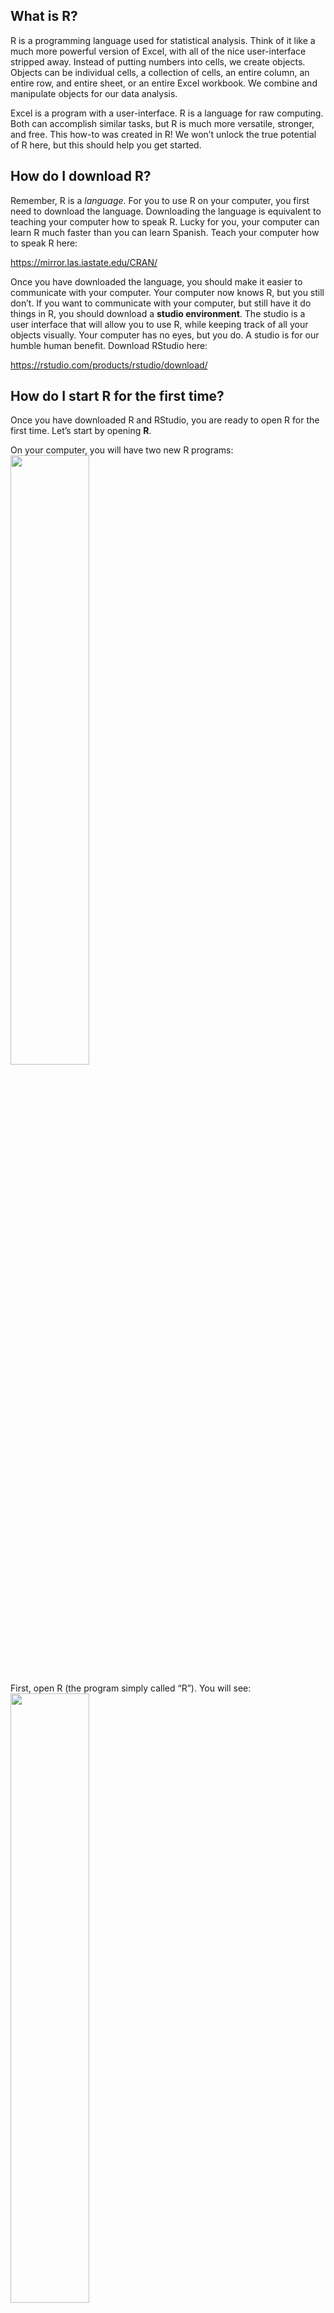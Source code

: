 What is R?
----------

R is a programming language used for statistical analysis. Think of it
like a much more powerful version of Excel, with all of the nice
user-interface stripped away. Instead of putting numbers into cells, we
create objects. Objects can be individual cells, a collection of cells,
an entire column, an entire row, and entire sheet, or an entire Excel
workbook. We combine and manipulate objects for our data analysis.

Excel is a program with a user-interface. R is a language for raw
computing. Both can accomplish similar tasks, but R is much more
versatile, stronger, and free. This how-to was created in R! We won’t
unlock the true potential of R here, but this should help you get
started.

How do I download R?
--------------------

Remember, R is a *language*. For you to use R on your computer, you
first need to download the language. Downloading the language is
equivalent to teaching your computer how to speak R. Lucky for you, your
computer can learn R much faster than you can learn Spanish. Teach your
computer how to speak R here:

<a href="https://mirror.las.iastate.edu/CRAN/" class="uri">https://mirror.las.iastate.edu/CRAN/</a>

Once you have downloaded the language, you should make it easier to
communicate with your computer. Your computer now knows R, but you still
don’t. If you want to communicate with your computer, but still have it
do things in R, you should download a **studio environment**. The studio
is a user interface that will allow you to use R, while keeping track of
all your objects visually. Your computer has no eyes, but you do. A
studio is for our humble human benefit. Download RStudio here:

<a href="https://rstudio.com/products/rstudio/download/" class="uri">https://rstudio.com/products/rstudio/download/</a>

How do I start R for the first time?
------------------------------------

Once you have downloaded R and RStudio, you are ready to open R for the
first time. Let’s start by opening **R**.

On your computer, you will have two new R programs:
<img src="/Users/michaelblack/Documents/michael-black.github.io/assets/rlogos.png" id="id" class="class" style="width:50.0%;height:50.0%" />

First, open R (the program simply called “R”). You will see:
<img src="/Users/michaelblack/Documents/michael-black.github.io/assets/rconsole.png" id="id" class="class" style="width:50.0%;height:50.0%" />

This is the **console**: a window where you type commands, and the
computer responds. Try typing the following into the console, then hit
enter:

    2 + 2

As you can see, R will recognize that you are asking what “2+2” equals,
and will provide the output: 4. Try a few other simple math problems.
Now close the **R** program and don’t ever open it again.

The console is great, but as you progress, you’ll want to save some of
your commands so you don’t have to re-type them every time. A list of
commands is called a **script**. Sometimes you’ll want to produce a
table or a graph or a regression, but not have a new window pop up with
the output. Sometimes you may want to glance at the contents of your
current working directory and see all the datasets you have available,
or the list of variables you have created. In **R**, these objects are
invisible until you explicitly ask R to show you. For that reason, we
are going to use **RStudio**, where all of the above is visible at once.
Now, open the **RStudio** program. You should see the following (without
the red numbers):
<img src="/Users/michaelblack/Documents/michael-black.github.io/assets/rstud.png" id="id" class="class" style="width:90.0%;height:90.0%" />

The **RStudio** environment is split into four panes, labelled in the
image above. Let’s explore each:

-   **1**: This is the script editor. If you want to write a series of
    commands, and you want those commands to run immediately after each
    other automatically, you’ll need to write a script. When we begin
    writing code, we will use this pane. Scripts are the cornerstone of
    replicating your work, and replication is paramount in good research
    and data science.

-   **2**: This is where you will be able to see all of the variables,
    data frames (the R word for data sets), lists, and any other objects
    that you have created. If you create it, it will show up here.

-   **3**: This is the console! It is the same thing that you saw when
    you opened the basic R program. Here, we just keep it in a single
    pane. Think of it as the actual place where you and your computer
    talk in R. You write a script, but then it is run in the console.
    You can also write commands directly in the console. You’ll also see
    some results in the console, though plots are shown in pane 4.

-   **4**: This is where you will see any plots you create, and where
    you’ll find help files. You can also look at the contents of your
    working directory and the packages that you currently have
    downloaded.

Basic R Syntax
--------------

Open **RStudio**. You should see the 4-pane setup from above. To
establish good habits early, we are going to work in the script editor
(pane 1). Working in the console gives you immediate results, but saving
the history of your commands in a single document –a **script**– is very
useful if you ever need to “de-bug” your commands. Because we are
working in the script editor, once you type a line of code (a command)
and hit enter, nothing happens. In script mode, your computer is
ignoring you until you are done writing commands. To wake up your
computer and tell it to run the commands, you need to highlight the
commands you want to evaluate, and hit “Run”. You can either click the
button at the top right corner of pane 1 (where it says “Run”), or
highlight the code you want to run and hit “⌘ + enter” (or “Ctrl +
enter” on a PC). If you want to run the entire script, hit “⌥ ⌘R”.

-   Do some math: One of the most basic functionalities of R is the
    ability to perform simple math. Try typing (not just copy+paste) the
    following commands in the script editor, then ask R to run the
    script and evaluate all the commands.

<!-- -->

    2+2
    2-3
    3/9
    4^5
    6**2

What happens? You should see the results in the console. Your input
(commands) have a “&gt;” symbol in front of them, and the output has a
“\[1\]”. These are just indications for when you are talking vs when the
computer is talking. The code you just ran can be written as a story:

“What is 2 plus 2?” you asked.

“4” the computer replied.

“What is 2 minus 3?” you asked.

“-1” the computer replied.

…and so on: it is not an elegant conversation, but it is a conversation
nonetheless.

-   Create an object: There are *many* types of objects we can create in
    R, so I’m only going to focus on the most common: variables,
    scalars, and data frames. We’ll start with creating a scalar.
    Remember that a scalar is just a number, but sometimes we want to
    save a particular number to reference or use over and over again.
    For example, suppose you want to derive *β̂*<sub>1</sub> in a basic
    univariate linear model. For a variable *x*, you’ll need to know
    *x̄*: the sample mean. Suppose that mean is 4. We can create a scalar
    called “xmean” and make it take the value of 4:

<!-- -->

    xmean <- 4

The `<-` symbol is the command for assignment. We can interpret the
above command as: “Assign the value of 4 to the word ‘xmean’”. Now, we
can use the word “xmean” and your computer will know you mean 4:

    xmean <- 4
    xmean*3

    ## [1] 12

Perhaps a bit weirdly, the `<-` symbol can also work as `->`. So the
above chuck of code can also be run as:

    4 -> xmean
    xmean*3

    ## [1] 12

The proper etiquette is to write assignments using `<-` and not `->`.
The object should go first, then the assignment arrow, then the value
you are assigning to the object. The order doesn’t technically matter; R
will understand either direction of logic/arrow. To make things
consistent in case you want to share your commands or need help, it is
important to stick to established rules and use `<-`.

Starting a Script
-----------------

R has thousands of **user-written packages**. The “base-R” that you
downloaded is the basic program, and while it can do a lot, smart people
from around the world have written special programs to teach R how to do
*more*. In fact, you may find that much of what you do requires an
additional package beyond the base version of R you have right now.

To start a script you should do the following:

-   **Comment and describe the purpose of your script**. When you put a
    `#` on any line in a script, everything after the `#` is considered
    a comment, and R will ignore it:

<!-- -->

    # This is an R script to add 2 and 2
    # Written by: Jean-Luc Picard
    2+2

-   **Install and load packages** that will appear *anywhere* in the
    script. Packages are called libraries, which makes a lot of sense.
    Every time you launch R, it will start exactly the same way you
    started it the first time, with the same set of knowledge. If you
    want it to do some cool stuff found in another package, you have to
    tell R to go to a specific library to learn the skill, then remind
    it every time that skill is found in some specific library. You need
    to first tell R to `install.packages("<package name>")`, then
    `library("<package name>")`. You only need to install a package
    **once ever**. You need to load the library **every time** you want
    to use it. Again, etiquette dictates that we put all libraries for a
    script at the top:

<!-- -->

    # This is an R script to add 2 and 2
    # Written by: Jean-Luc Picard
    # install.packages("ggplot2")
    library(ggplot2)

If you run the above code, you should get an error. You tried to load
the library without first installing it. The
`install.packages("ggplot2")` command didn’t work because it was
commented out. Remove the `#` and try again.

An important note: many libraries come with their own sample data, in
addition to a suite of commands.

-   **Set your working directory.** You need to tell R what folder to
    work in. You computer has many folders and sub-folders where you can
    put stuff, so you need to give your R session a home. When you set
    the working directory, all of the files in that directory (folder)
    are viewable by R without having to specify a file path:

<!-- -->

    # This is an R script to add 2 and 2
    # Written by: Jean-Luc Picard
    # install.packages("ggplot2")
    library(ggplot2)
    setwd("<your local path>")

Import your data
----------------

Sometimes the packages you load have built-in data for you to play
around with. For example, the `ggplot2` package has a built-in dataset
called `economics`. Tell R you want to load this data with the command
`data('economics')` after you have loaded the `ggplot2` package. Then,
we can assign that dataset to a new name like `'econ'` for brevity

    # This is an R script to add 2 and 2
    # Written by: Jean-Luc Picard
    # install.packages("ggplot2")
    library(ggplot2)
    setwd("<your local path>")

    data('economics')
    econ <- economics

Most of the time, however, you’ll need to import your data from other
sources. Three common import files are .CSV, .XLS (.XLSX), and .DTA. For
the following, assume that your raw data file is called “RawData”. We
will import “RawData”, and assign it to the object `data`, which is a
dataframe.

-   Import from a CSV file:

<!-- -->

    setwd("<your local path>")
    data <- read.csv("./RawData.csv")

-   Import from an XLS or XLSX file:

<!-- -->

    install.packages("readxl")
    library(readxl)
    data <- read_excel("./RawData.xlsx")

-   Import from a Stata (DTA) file:

<!-- -->

    install.packages("haven")
    library(haven)
    data <- read_dta("./RawData.dta")

Notice that importing CSV files does not require any additional package,
but importing Excel or Stata files does require additional packages.

Clean your data
---------------

After importing your data, you may need to clean it. That is, make sure
the variables are in the right format for whatever economic model you
want to estimate. The process of cleaning, or **wrangling** your data is
unfortunately sometimes complicated and a bit of an art form. This short
tutorial does not cover data cleaning.

Estimate your model
-------------------

Once you have imported and cleaned your data, you are ready to estimate
a model. We will start with one of the first regressions we ran in AGEC
317:
*m**p**g*<sub>*i*</sub> = *β*<sub>0</sub> + *β*<sub>1</sub>*w**e**i**g**h**t*<sub>*i*</sub> + *β*<sub>2</sub>*c**y**l*<sub>*i*</sub> + *β*<sub>3</sub>*d**i**s**p*<sub>*i*</sub> + *ε*<sub>*i*</sub>
where *m**p**g*<sub>*i*</sub> is the fuel efficiency of car *i* in
miles-per-gallon, *w**e**i**g**h**t*<sub>*i*</sub> is the weight in
thousands of pounds, *c**y**l*<sub>*i*</sub> is the number of cylinders
in the engine, and *d**i**s**p*<sub>*i*</sub> is the engine size in
cubic inches. We are interested in the partial effects of weight, number
of cylinders, and engine size on a vehicle’s fuel efficiency.

So how would we perform a linear regression? In Excel, we make several
cumbersome clicks and it takes a while. In R, we use the command `lm()`,
short for “linear model”. There are two arguments for the linear model
function: the formula of the regression, and the dataset we are using.
For the `lm()` regression formula, write the dependent variable, then a
`~`, then all of the independent variables separated with a `+` sign.
After writing the regression formula, put a comma, then
`data=<name of dataset>`. For example, try running the following script
(note that you need to install and load the package `dplyr`):

    # This is an R script to perform a linear regression
    # Written by: Jean-Luc Picard
    # install.packages("ggplot2")
    library(dplyr)
    setwd("/Users/michaelblack/Documents")

    data('mtcars')
    cars <- mtcars
    lm(mpg ~ wt + cyl + disp, data = cars)

    ## 
    ## Call:
    ## lm(formula = mpg ~ wt + cyl + disp, data = cars)
    ## 
    ## Coefficients:
    ## (Intercept)           wt          cyl         disp  
    ##   41.107678    -3.635677    -1.784944     0.007473

You should see the same results. But those are just the coefficient
estimates! We don’t know whether the coefficients are statistically
significant or not, and we don’t know anything about the model fit. When
R performs a linear regression using `lm()`, it actually generates a lot
of information, but doesn’t automatically report it to you. What we want
to do is assign all of the regression information to an object, and then
summarise the object!

    # This is an R script to perform a linear regression
    # Written by: Jean-Luc Picard
    # install.packages("ggplot2")
    library(dplyr)
    setwd("/Users/michaelblack/Documents")

    data('mtcars')
    cars <- mtcars
    regression <- lm(mpg ~ wt + cyl + disp, data = cars)
    summary(regression)

    ## 
    ## Call:
    ## lm(formula = mpg ~ wt + cyl + disp, data = cars)
    ## 
    ## Residuals:
    ##     Min      1Q  Median      3Q     Max 
    ## -4.4035 -1.4028 -0.4955  1.3387  6.0722 
    ## 
    ## Coefficients:
    ##              Estimate Std. Error t value Pr(>|t|)    
    ## (Intercept) 41.107678   2.842426  14.462 1.62e-14 ***
    ## wt          -3.635677   1.040138  -3.495  0.00160 ** 
    ## cyl         -1.784944   0.607110  -2.940  0.00651 ** 
    ## disp         0.007473   0.011845   0.631  0.53322    
    ## ---
    ## Signif. codes:  0 '***' 0.001 '**' 0.01 '*' 0.05 '.' 0.1 ' ' 1
    ## 
    ## Residual standard error: 2.595 on 28 degrees of freedom
    ## Multiple R-squared:  0.8326, Adjusted R-squared:  0.8147 
    ## F-statistic: 46.42 on 3 and 28 DF,  p-value: 5.399e-11

There you go! We see the model fit information at the bottom of the
output, and information on the standard errors and p-value of the
individual coefficients. The last step is to know how to generate new
variables like squared terms and logged variables.

There are lots of ways to create new variables. A popular approach is to
use the `dplyr` command: `mutate()`. That, however, is a lesson for
another day. For now, we are going to use a straightforward approach.
First, note that to reference a *column* within a dataset, you write the
name of the dataset, then a `$`, then the name of the column. So if you
want R to look at the `mpg` column of the `cars` dataset, write
`mpg$cars`. If you want to create a new variable, just assign that new
variable to a column that does not yet exist, and you will force it into
existence! Take a look at the following script:

    # This is an R script to perform a linear regression
    # Written by: Jean-Luc Picard
    # install.packages("ggplot2")
    library(dplyr)
    setwd("/Users/michaelblack/Documents")

    data('mtcars')
    cars <- mtcars
    cars$wt2 <- cars$wt^2
    cars$lndisp <- log(cars$disp)
    regression <- lm(mpg ~ wt + wt2 +cyl + disp + lndisp, data = cars)
    summary(regression)

You just:

-   Imported data

-   Created two new variables

-   Estimated a non linear economic model

-   Presented the regression results

And all without clicking! Your code is transparent, and anyone with your
code can replicate your results and see exactly what you did.
